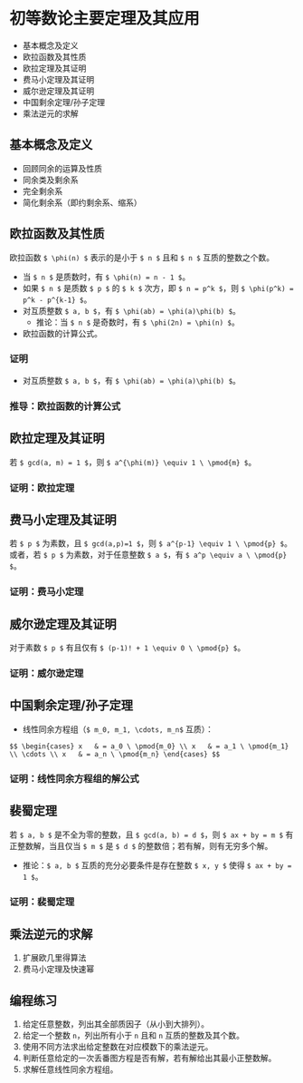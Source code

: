 # 初等数论主要定理及其应用

- 基本概念及定义
- 欧拉函数及其性质
- 欧拉定理及其证明
- 费马小定理及其证明
- 威尔逊定理及其证明
- 中国剩余定理/孙子定理
- 乘法逆元的求解

		
## 基本概念及定义

- 回顾同余的运算及性质
- 同余类及剩余系
- 完全剩余系
- 简化剩余系（即约剩余系、缩系）

		
## 欧拉函数及其性质

欧拉函数 `$ \phi(n) $` 表示的是小于 `$ n $` 且和 `$ n $` 互质的整数之个数。

- 当 `$ n $` 是质数时，有 `$ \phi(n) = n - 1 $`。
- 如果 `$ n $` 是质数 `$ p $` 的 `$ k $` 次方，即 `$ n = p^k $`，则 `$ \phi(p^k) = p^k - p^{k-1} $`。
- 对互质整数 `$ a, b $`，有 `$ \phi(ab) = \phi(a)\phi(b) $`。
   - 推论：当 `$ n $` 是奇数时，有 `$ \phi(2n) = \phi(n) $`。
- 欧拉函数的计算公式。

	
### 证明

- 对互质整数 `$ a, b $`，有 `$ \phi(ab) = \phi(a)\phi(b) $`。

	
### 推导：欧拉函数的计算公式

		
## 欧拉定理及其证明

若 `$ gcd(a, m) = 1 $`，则 `$ a^{\phi(m)} \equiv 1 \ \pmod{m} $`。

	
### 证明：欧拉定理

		
## 费马小定理及其证明

若 `$ p $` 为素数，且 `$ gcd(a,p)=1 $`，则 `$ a^{p-1} \equiv 1 \ \pmod{p} $`。  
或者，若 `$ p $` 为素数，对于任意整数 `$ a $`，有 `$ a^p \equiv a \ \pmod{p} $`。

	
### 证明：费马小定理

		
## 威尔逊定理及其证明

对于素数 `$ p $` 有且仅有 `$ (p-1)! + 1 \equiv 0 \ \pmod{p} $`。

	
### 证明：威尔逊定理

		
## 中国剩余定理/孙子定理

- 线性同余方程组（`$ m_0, m_1, \cdots, m_n$` 互质）：

`$$
\begin{cases}
    x   & = a_0 \ \pmod{m_0} \\
    x   & = a_1 \ \pmod{m_1} \\
    \cdots \\
    x   & = a_n \ \pmod{m_n}
\end{cases}
$$`

	
### 证明：线性同余方程组的解公式

		
## 裴蜀定理

若 `$ a, b $` 是不全为零的整数，且 `$ gcd(a, b) = d $`，则 `$ ax + by = m $` 有正整数解，当且仅当 `$ m $` 是 `$ d $` 的整数倍；若有解，则有无穷多个解。

- 推论：`$ a, b $` 互质的充分必要条件是存在整数 `$ x, y $` 使得 `$ ax + by = 1 $`。

	
### 证明：裴蜀定理

		
## 乘法逆元的求解

1. 扩展欧几里得算法
1. 费马小定理及快速幂

		
## 编程练习

1. 给定任意整数，列出其全部质因子（从小到大排列）。
1. 给定一个整数 `n`，列出所有小于 `n` 且和 `n` 互质的整数及其个数。
1. 使用不同方法求出给定整数在对应模数下的乘法逆元。
1. 判断任意给定的一次丢番图方程是否有解，若有解给出其最小正整数解。
1. 求解任意线性同余方程组。

